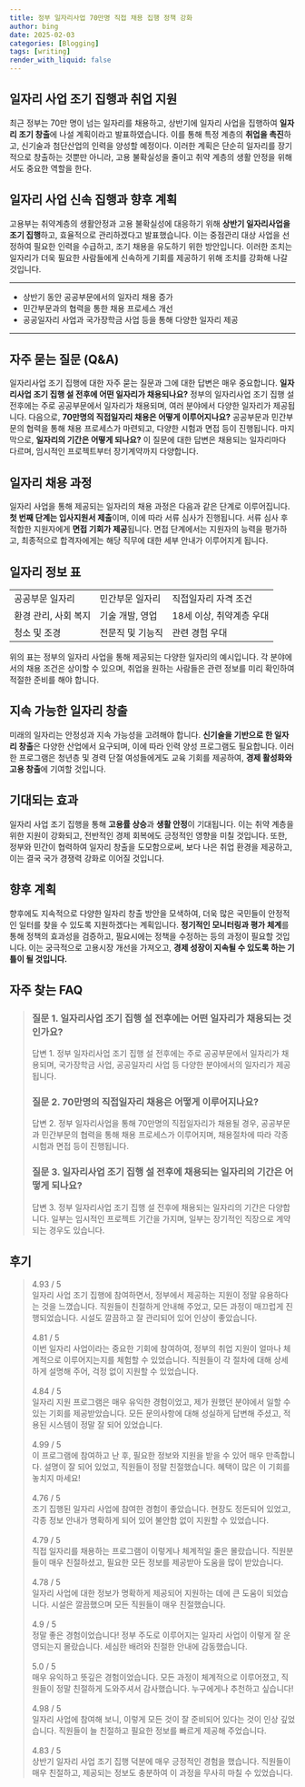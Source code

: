 ```yaml
---
title: 정부 일자리사업 70만명 직접 채용 집행 정책 강화
author: bing
date: 2025-02-03
categories: [Blogging]
tags: [writing]
render_with_liquid: false
---
```



<h2 id='일자리사업조기집행'>일자리 사업 조기 집행과 취업 지원</h2>

<p>최근 정부는 70만 명이 넘는 일자리를 채용하고, 상반기에 일자리 사업을 집행하여 <b>일자리 조기 창출</b>에 나설 계획이라고 발표하였습니다. 이를 통해 특정 계층의 <b>취업을 촉진</b>하고, 신기술과 첨단산업의 인력을 양성할 예정이다. 이러한 계획은 단순히 일자리를 장기적으로 창출하는 것뿐만 아니라, 고용 불확실성을 줄이고 취약 계층의 생활 안정을 위해서도 중요한 역할을 한다.</p>

<h2 id='신속한일자리사업관리'>일자리 사업 신속 집행과 향후 계획</h2>

<p>고용부는 취약계층의 생활안정과 고용 불확실성에 대응하기 위해 <b>상반기 일자리사업을 조기 집행</b>하고, 효율적으로 관리하겠다고 발표했습니다. 이는 중점관리 대상 사업을 선정하여 필요한 인력을 수급하고, 조기 채용을 유도하기 위한 방안입니다. 이러한 조치는 일자리가 더욱 필요한 사람들에게 신속하게 기회를 제공하기 위해 조치를 강화해 나갈 것입니다.</p>

<hr />

<ul>
    <li>상반기 동안 공공부문에서의 일자리 채용 증가</li>
    <li>민간부문과의 협력을 통한 채용 프로세스 개선</li>
    <li>공공일자리 사업과 국가장학금 사업 등을 통해 다양한 일자리 제공</li>
</ul>

<hr />

<h2 id='질문답변'>자주 묻는 질문 (Q&A)</h2>

<p>일자리사업 조기 집행에 대한 자주 묻는 질문과 그에 대한 답변은 매우 중요합니다. <b>일자리사업 조기 집행 설 전후에 어떤 일자리가 채용되나요?</b> 정부의 일자리사업 조기 집행 설 전후에는 주로 공공부문에서 일자리가 채용되며, 여러 분야에서 다양한 일자리가 제공됩니다. 다음으로, <b>70만명의 직접일자리 채용은 어떻게 이루어지나요?</b> 공공부문과 민간부문의 협력을 통해 채용 프로세스가 마련되고, 다양한 시험과 면접 등이 진행됩니다. 마지막으로, <b>일자리의 기간은 어떻게 되나요?</b> 이 질문에 대한 답변은 채용되는 일자리마다 다르며, 임시적인 프로젝트부터 장기계약까지 다양합니다.</p>

<h2 id='채용과정'>일자리 채용 과정</h2>

<p>일자리 사업을 통해 제공되는 일자리의 채용 과정은 다음과 같은 단계로 이루어집니다. <b>첫 번째 단계는 입사지원서 제출</b>이며, 이에 따라 서류 심사가 진행됩니다. 서류 심사 후 적합한 지원자에게 <b>면접 기회가 제공</b>됩니다. 면접 단계에서는 지원자의 능력을 평가하고, 최종적으로 합격자에게는 해당 직무에 대한 세부 안내가 이루어지게 됩니다.</p>

<h2 id='표-정보'>일자리 정보 표</h2>

<table>
    <tr>
        <td>공공부문 일자리</td>
        <td>민간부문 일자리</td>
        <td>직접일자리 자격 조건</td>
    </tr>
    <tr>
        <td>환경 관리, 사회 복지</td>
        <td>기술 개발, 영업</td>
        <td>18세 이상, 취약계층 우대</td>
    </tr>
    <tr>
        <td>청소 및 조경</td>
        <td>전문직 및 기능직</td>
        <td>관련 경험 우대</td>
    </tr>
</table>

<p>위의 표는 정부의 일자리 사업을 통해 제공되는 다양한 일자리의 예시입니다. 각 분야에서의 채용 조건은 상이할 수 있으며, 취업을 원하는 사람들은 관련 정보를 미리 확인하여 적절한 준비를 해야 합니다.</p>

<h2 id='지속가능한일자리창출'>지속 가능한 일자리 창출</h2>

<p>미래의 일자리는 안정성과 지속 가능성을 고려해야 합니다. <b>신기술을 기반으로 한 일자리 창출</b>은 다양한 산업에서 요구되며, 이에 따라 인력 양성 프로그램도 필요합니다. 이러한 프로그램은 청년층 및 경력 단절 여성들에게도 교육 기회를 제공하여, <b>경제 활성화와 고용 창출</b>에 기여할 것입니다.</p>

<h2 id='기대효과'>기대되는 효과</h2>

<p>일자리 사업 조기 집행을 통해 <b>고용률 상승</b>과 <b>생활 안정</b>이 기대됩니다. 이는 취약 계층을 위한 지원이 강화되고, 전반적인 경제 회복에도 긍정적인 영향을 미칠 것입니다. 또한, 정부와 민간이 협력하여 일자리 창출을 도모함으로써, 보다 나은 취업 환경을 제공하고, 이는 결국 국가 경쟁력 강화로 이어질 것입니다.</p>

<h2 id='향후계획'>향후 계획</h2>

<p>향후에도 지속적으로 다양한 일자리 창출 방안을 모색하여, 더욱 많은 국민들이 안정적인 일터를 찾을 수 있도록 지원하겠다는 계획입니다. <b>정기적인 모니터링과 평가 체계</b>를 통해 정책의 효과성을 검증하고, 필요시에는 정책을 수정하는 등의 과정이 필요할 것입니다. 이는 궁극적으로 고용시장 개선을 가져오고, <b>경제 성장이 지속될 수 있도록 하는 기틀이 될 것입니다.</b></p>


<h2 id='자주_찾는_FAQ'>자주 찾는 FAQ</h2>
<div itemscope="" itemtype="https://schema.org/FAQPage"> 
<blockquote> 
<div itemscope="" itemprop="mainEntity" itemtype="https://schema.org/Question"> 
<h3 itemprop="name">질문 1. 일자리사업 조기 집행 설 전후에는 어떤 일자리가 채용되는 것인가요?</h3> 
<div itemscope="" itemprop="acceptedAnswer" itemtype="https://schema.org/Answer"> 
<span itemprop="text"> 
<p>답변 1. 정부 일자리사업 조기 집행 설 전후에는 주로 공공부문에서 일자리가 채용되며, 국가장학금 사업, 공공일자리 사업 등 다양한 분야에서의 일자리가 제공됩니다.</p> 
</span> 
</div> 
</div> 

<div itemscope="" itemprop="mainEntity" itemtype="https://schema.org/Question"> 
<h3 itemprop="name">질문 2. 70만명의 직접일자리 채용은 어떻게 이루어지나요?</h3> 
<div itemscope="" itemprop="acceptedAnswer" itemtype="https://schema.org/Answer"> 
<span itemprop="text"> 
<p>답변 2. 정부 일자리사업을 통해 70만명의 직접일자리가 채용될 경우, 공공부문과 민간부문의 협력을 통해 채용 프로세스가 이루어지며, 채용절차에 따라 각종 시험과 면접 등이 진행됩니다.</p> 
</span> 
</div> 
</div> 

<div itemscope="" itemprop="mainEntity" itemtype="https://schema.org/Question"> 
<h3 itemprop="name">질문 3. 일자리사업 조기 집행 설 전후에 채용되는 일자리의 기간은 어떻게 되나요?</h3> 
<div itemscope="" itemprop="acceptedAnswer" itemtype="https://schema.org/Answer"> 
<span itemprop="text"> 
<p>답변 3. 정부 일자리사업 조기 집행 설 전후에 채용되는 일자리의 기간은 다양합니다. 일부는 임시적인 프로젝트 기간을 가지며, 일부는 장기적인 직장으로 계약되는 경우도 있습니다.</p> 
</span> 
</div> 
</div> 
</blockquote> 
</div>
<h2 id='후기'>후기</h2>
<div itemscope itemtype="https://schema.org/Product">
  <blockquote>
  <div itemprop="review" itemscope itemtype="https://schema.org/Review">
      <div itemprop="reviewRating" itemscope itemtype="https://schema.org/Rating"> <span itemprop="ratingValue">4.93</span> / <span itemprop="bestRating">5</span> </div>
      <span itemprop="reviewBody">일자리 사업 조기 집행에 참여하면서, 정부에서 제공하는 지원이 정말 유용하다는 것을 느꼈습니다. 직원들이 친절하게 안내해 주었고, 모든 과정이 매끄럽게 진행되었습니다. 시설도 깔끔하고 잘 관리되어 있어 인상이 좋았습니다.</span>
  </div>
  <br>
  <div itemprop="review" itemscope itemtype="https://schema.org/Review">
      <div itemprop="reviewRating" itemscope itemtype="https://schema.org/Rating"> <span itemprop="ratingValue">4.81</span> / <span itemprop="bestRating">5</span> </div>
      <span itemprop="reviewBody">이번 일자리 사업이라는 중요한 기회에 참여하여, 정부의 취업 지원이 얼마나 체계적으로 이루어지는지를 체험할 수 있었습니다. 직원들이 각 절차에 대해 상세하게 설명해 주어, 걱정 없이 지원할 수 있었습니다.</span>
  </div>
  <br>
  <div itemprop="review" itemscope itemtype="https://schema.org/Review">
      <div itemprop="reviewRating" itemscope itemtype="https://schema.org/Rating"> <span itemprop="ratingValue">4.84</span> / <span itemprop="bestRating">5</span> </div>
      <span itemprop="reviewBody">일자리 지원 프로그램은 매우 유익한 경험이었고, 제가 원했던 분야에서 일할 수 있는 기회를 제공받았습니다. 모든 문의사항에 대해 성실하게 답변해 주셨고, 적용된 시스템이 정말 잘 되어 있었습니다.</span>
  </div>
  <br>
  <div itemprop="review" itemscope itemtype="https://schema.org/Review">
      <div itemprop="reviewRating" itemscope itemtype="https://schema.org/Rating"> <span itemprop="ratingValue">4.99</span> / <span itemprop="bestRating">5</span> </div>
      <span itemprop="reviewBody">이 프로그램에 참여하고 난 후, 필요한 정보와 지원을 받을 수 있어 매우 만족합니다. 설명이 잘 되어 있었고, 직원들이 정말 친절했습니다. 혜택이 많은 이 기회를 놓치지 마세요!</span>
  </div>
  <br>
  <div itemprop="review" itemscope itemtype="https://schema.org/Review">
      <div itemprop="reviewRating" itemscope itemtype="https://schema.org/Rating"> <span itemprop="ratingValue">4.76</span> / <span itemprop="bestRating">5</span> </div>
      <span itemprop="reviewBody">조기 집행된 일자리 사업에 참여한 경험이 좋았습니다. 현장도 정돈되어 있었고, 각종 정보 안내가 명확하게 되어 있어 불안함 없이 지원할 수 있었습니다.</span>
  </div>
  <br>
  <div itemprop="review" itemscope itemtype="https://schema.org/Review">
      <div itemprop="reviewRating" itemscope itemtype="https://schema.org/Rating"> <span itemprop="ratingValue">4.79</span> / <span itemprop="bestRating">5</span> </div>
      <span itemprop="reviewBody">직접 일자리를 채용하는 프로그램이 이렇게나 체계적일 줄은 몰랐습니다. 직원분들이 매우 친절하셨고, 필요한 모든 정보를 제공받아 도움을 많이 받았습니다.</span>
  </div>
  <br>
  <div itemprop="review" itemscope itemtype="https://schema.org/Review">
      <div itemprop="reviewRating" itemscope itemtype="https://schema.org/Rating"> <span itemprop="ratingValue">4.78</span> / <span itemprop="bestRating">5</span> </div>
      <span itemprop="reviewBody">일자리 사업에 대한 정보가 명확하게 제공되어 지원하는 데에 큰 도움이 되었습니다. 시설은 깔끔했으며 모든 직원들이 매우 친절했습니다.</span>
  </div>
  <br>
  <div itemprop="review" itemscope itemtype="https://schema.org/Review">
      <div itemprop="reviewRating" itemscope itemtype="https://schema.org/Rating"> <span itemprop="ratingValue">4.9</span> / <span itemprop="bestRating">5</span> </div>
      <span itemprop="reviewBody">정말 좋은 경험이었습니다! 정부 주도로 이루어지는 일자리 사업이 이렇게 잘 운영되는지 몰랐습니다. 세심한 배려와 친절한 안내에 감동했습니다.</span>
  </div>
  <br>
  <div itemprop="review" itemscope itemtype="https://schema.org/Review">
      <div itemprop="reviewRating" itemscope itemtype="https://schema.org/Rating"> <span itemprop="ratingValue">5.0</span> / <span itemprop="bestRating">5</span> </div>
      <span itemprop="reviewBody">매우 유익하고 뜻깊은 경험이었습니다. 모든 과정이 체계적으로 이루어졌고, 직원들이 정말 친절하게 도와주셔서 감사했습니다. 누구에게나 추천하고 싶습니다!</span>
  </div>
  <br>
  <div itemprop="review" itemscope itemtype="https://schema.org/Review">
      <div itemprop="reviewRating" itemscope itemtype="https://schema.org/Rating"> <span itemprop="ratingValue">4.98</span> / <span itemprop="bestRating">5</span> </div>
      <span itemprop="reviewBody">일자리 사업에 참여해 보니, 이렇게 모든 것이 잘 준비되어 있다는 것이 인상 깊었습니다. 직원들이 늘 친절하고 필요한 정보를 빠르게 제공해 주었습니다.</span>
  </div>
  <br>
  <div itemprop="review" itemscope itemtype="https://schema.org/Review">
      <div itemprop="reviewRating" itemscope itemtype="https://schema.org/Rating"> <span itemprop="ratingValue">4.83</span> / <span itemprop="bestRating">5</span> </div>
      <span itemprop="reviewBody">상반기 일자리 사업 조기 집행 덕분에 매우 긍정적인 경험을 했습니다. 직원들이 매우 친절하고, 제공되는 정보도 충분하여 이 과정을 무사히 마칠 수 있었습니다.</span>
  </div>
  </blockquote>
</div>
